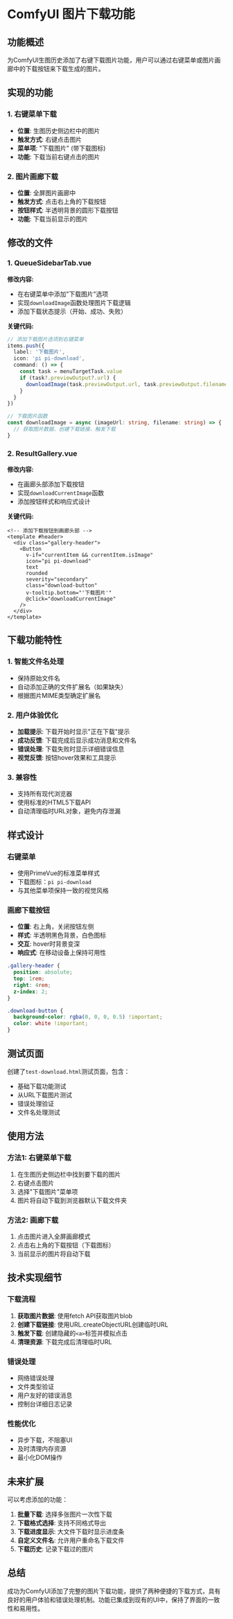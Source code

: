 # ComfyUI 图片下载功能

## 功能概述

为ComfyUI生图历史添加了右键下载图片功能，用户可以通过右键菜单或图片画廊中的下载按钮来下载生成的图片。

## 实现的功能

### 1. 右键菜单下载
- **位置**: 生图历史侧边栏中的图片
- **触发方式**: 右键点击图片
- **菜单项**: "下载图片" (带下载图标)
- **功能**: 下载当前右键点击的图片

### 2. 图片画廊下载
- **位置**: 全屏图片画廊中
- **触发方式**: 点击右上角的下载按钮
- **按钮样式**: 半透明背景的圆形下载按钮
- **功能**: 下载当前显示的图片

## 修改的文件

### 1. QueueSidebarTab.vue
**修改内容:**
- 在右键菜单中添加"下载图片"选项
- 实现`downloadImage`函数处理图片下载逻辑
- 添加下载状态提示（开始、成功、失败）

**关键代码:**
```typescript
// 添加下载图片选项到右键菜单
items.push({
  label: '下载图片',
  icon: 'pi pi-download',
  command: () => {
    const task = menuTargetTask.value
    if (task?.previewOutput?.url) {
      downloadImage(task.previewOutput.url, task.previewOutput.filename)
    }
  }
})

// 下载图片函数
const downloadImage = async (imageUrl: string, filename: string) => {
  // 获取图片数据、创建下载链接、触发下载
}
```

### 2. ResultGallery.vue
**修改内容:**
- 在画廊头部添加下载按钮
- 实现`downloadCurrentImage`函数
- 添加按钮样式和响应式设计

**关键代码:**
```vue
<!-- 添加下载按钮到画廊头部 -->
<template #header>
  <div class="gallery-header">
    <Button
      v-if="currentItem && currentItem.isImage"
      icon="pi pi-download"
      text
      rounded
      severity="secondary"
      class="download-button"
      v-tooltip.bottom="'下载图片'"
      @click="downloadCurrentImage"
    />
  </div>
</template>
```

## 下载功能特性

### 1. 智能文件名处理
- 保持原始文件名
- 自动添加正确的文件扩展名（如果缺失）
- 根据图片MIME类型确定扩展名

### 2. 用户体验优化
- **加载提示**: 下载开始时显示"正在下载"提示
- **成功反馈**: 下载完成后显示成功消息和文件名
- **错误处理**: 下载失败时显示详细错误信息
- **视觉反馈**: 按钮hover效果和工具提示

### 3. 兼容性
- 支持所有现代浏览器
- 使用标准的HTML5下载API
- 自动清理临时URL对象，避免内存泄漏

## 样式设计

### 右键菜单
- 使用PrimeVue的标准菜单样式
- 下载图标：`pi pi-download`
- 与其他菜单项保持一致的视觉风格

### 画廊下载按钮
- **位置**: 右上角，关闭按钮左侧
- **样式**: 半透明黑色背景，白色图标
- **交互**: hover时背景变深
- **响应式**: 在移动设备上保持可用性

```css
.gallery-header {
  position: absolute;
  top: 1rem;
  right: 4rem;
  z-index: 2;
}

.download-button {
  background-color: rgba(0, 0, 0, 0.5) !important;
  color: white !important;
}
```

## 测试页面

创建了`test-download.html`测试页面，包含：
- 基础下载功能测试
- 从URL下载图片测试
- 错误处理验证
- 文件名处理测试

## 使用方法

### 方法1: 右键菜单下载
1. 在生图历史侧边栏中找到要下载的图片
2. 右键点击图片
3. 选择"下载图片"菜单项
4. 图片将自动下载到浏览器默认下载文件夹

### 方法2: 画廊下载
1. 点击图片进入全屏画廊模式
2. 点击右上角的下载按钮（下载图标）
3. 当前显示的图片将自动下载

## 技术实现细节

### 下载流程
1. **获取图片数据**: 使用fetch API获取图片blob
2. **创建下载链接**: 使用URL.createObjectURL创建临时URL
3. **触发下载**: 创建隐藏的`<a>`标签并模拟点击
4. **清理资源**: 下载完成后清理临时URL

### 错误处理
- 网络错误处理
- 文件类型验证
- 用户友好的错误消息
- 控制台详细日志记录

### 性能优化
- 异步下载，不阻塞UI
- 及时清理内存资源
- 最小化DOM操作

## 未来扩展

可以考虑添加的功能：
1. **批量下载**: 选择多张图片一次性下载
2. **下载格式选择**: 支持不同格式导出
3. **下载进度显示**: 大文件下载时显示进度条
4. **自定义文件名**: 允许用户重命名下载文件
5. **下载历史**: 记录下载过的图片

## 总结

成功为ComfyUI添加了完整的图片下载功能，提供了两种便捷的下载方式，具有良好的用户体验和错误处理机制。功能已集成到现有的UI中，保持了界面的一致性和易用性。
